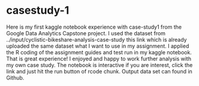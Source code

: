 # casestudy-1
Here is my first kaggle notebook experience with case-study1 from the Google Data Analytics Capstone project. I used the dataset from ../input/cyclistic-bikeshare-analysis-case-study this link which is already uploaded the same dataset what I want to use in my assignment. I applied the R coding of the assignment guides and test run in my kaggle notebook. That is great experience! I enjoyed and happy to work further analysis with my own case study. The notebook is interactive if you are interest, click the link and just hit the run button of rcode chunk. Output data set can found in Github.
